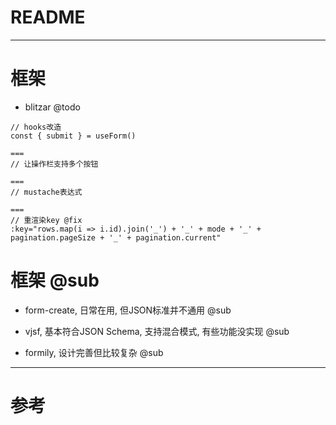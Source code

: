 # README

---

# 框架

- blitzar @todo

```
// hooks改造
const { submit } = useForm()

===
// 让操作栏支持多个按钮

===
// mustache表达式

===
// 重渲染key @fix
:key="rows.map(i => i.id).join('_') + '_' + mode + '_' + pagination.pageSize + '_' + pagination.current" 
```

# 框架 @sub

- form-create, 日常在用, 但JSON标准并不通用  @sub

- vjsf, 基本符合JSON Schema, 支持混合模式, 有些功能没实现 @sub

- formily, 设计完善但比较复杂 @sub 

---

# 参考